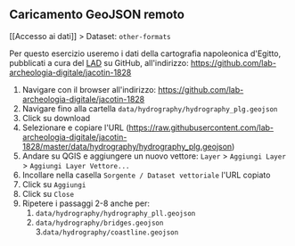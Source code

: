 ## Caricamento GeoJSON remoto
[[Accesso ai dati]] > Dataset: `other-formats`

Per questo esercizio useremo i dati della cartografia napoleonica d'Egitto, pubblicati a cura del [LAD](https://lad.saras.uniroma1.it) su GitHub, all'indirizzo: https://github.com/lab-archeologia-digitale/jacotin-1828

1. Navigare con il browser all'indirizzo: https://github.com/lab-archeologia-digitale/jacotin-1828
2. Navigare fino alla cartella `data/hydrography/hydrography_plg.geojson`
3. Click su download
4. Selezionare e copiare l'URL (https://raw.githubusercontent.com/lab-archeologia-digitale/jacotin-1828/master/data/hydrography/hydrography_plg.geojson)
5. Andare su QGIS e aggiungere un nuovo vettore:
`Layer` > `Aggiungi Layer` > `Aggiungi Layer Vettore...`
6. Incollare nella casella `Sorgente / Dataset vettoriale` l'URL copiato
7. Click su `Aggiungi`
8. Click su `Close`
9. Ripetere i passaggi 2-8 anche per:
	1. `data/hydrography/hydrography_pll.geojson`
	2. `data/hydrography/bridges.geojson`
	3.`data/hydrography/coastline.geojson`

